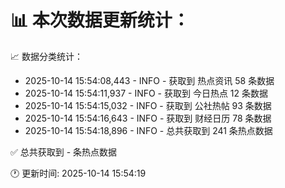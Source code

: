 📊 本次数据更新统计：
==========================

📈 数据分类统计：
- 2025-10-14 15:54:08,443 - INFO - 获取到 热点资讯 58 条数据
- 2025-10-14 15:54:11,937 - INFO - 获取到 今日热点 12 条数据
- 2025-10-14 15:54:15,032 - INFO - 获取到 公社热帖 93 条数据
- 2025-10-14 15:54:16,643 - INFO - 获取到 财经日历 78 条数据
- 2025-10-14 15:54:18,896 - INFO - 总共获取到 241 条热点数据

✅ 总共获取到 - 条热点数据

🕐 更新时间: 2025-10-14 15:54:19
